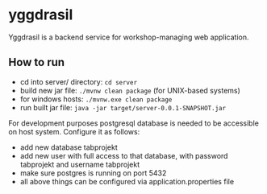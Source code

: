 # yggdrasil
Yggdrasil is a backend service for workshop-managing web application.

## How to run

 - cd into server/ directory: ```cd server```
 - build new jar file: ```./mvnw clean package``` (for UNIX-based systems)
 - for windows hosts: ```./mvnw.exe clean package```
 - run built jar file: ```java -jar target/server-0.0.1-SNAPSHOT.jar```

For development purposes postgresql database is needed to be accessible on host system. Configure it as follows:

 - add new database tabprojekt
 - add new user with full access to that database, with password tabprojekt and username tabprojekt
 - make sure postgres is running on port 5432
 - all above things can be configured via application.properties file 

